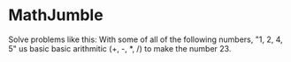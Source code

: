 # MathJumble
Solve problems like this:
With some of all of the following numbers, "1, 2, 4, 5" us basic basic arithmitic (+, -, *, /) to make the number 23.

